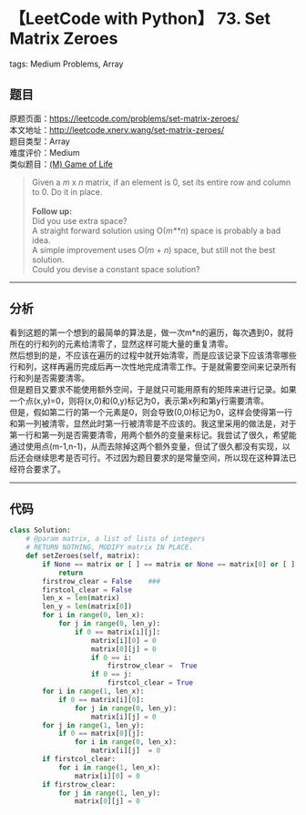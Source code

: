# 【LeetCode with Python】 73. Set Matrix Zeroes
tags: Medium Problems, Array

## 题目
原题页面：<https://leetcode.com/problems/set-matrix-zeroes/><br/>
本文地址：<http://leetcode.xnerv.wang/set-matrix-zeroes/><br/>
题目类型：Array<br/>
难度评价：Medium<br/>
类似题目：[(M) Game of Life](/game-of-life/)<br/>

> Given a *m* x *n* matrix, if an element is 0, set its entire row and column to 0. Do it in place.<br/>
><br/>
> **Follow up:**<br/>
> Did you use extra space?<br/>
> A straight forward solution using O(*m**n*) space is probably a bad idea.<br/>
> A simple improvement uses O(*m* + *n*) space, but still not the best solution.<br/>
> Could you devise a constant space solution?<br/>

<!-- more -->

---
## 分析
看到这题的第一个想到的最简单的算法是，做一次m*n的遍历，每次遇到0，就将所在的行和列的元素给清零了，显然这样可能大量的重复清零。<br/>
然后想到的是，不应该在遍历的过程中就开始清零，而是应该记录下应该清零哪些行和列，这样再遍历完成后再一次性地完成清零工作。于是就需要空间来记录所有行和列是否需要清零。<br/>
但是题目又要求不能使用额外空间，于是就只可能用原有的矩阵来进行记录。如果一个点(x,y)=0，则将(x,0)和(0,y)标记为0，表示第x列和第y行需要清零。<br/>
但是，假如第二行的第一个元素是0，则会导致(0,0)标记为0，这样会使得第一行和第一列被清零，显然此时第一行被清零是不应该的。我这里采用的做法是，对于第一行和第一列是否需要清零，用两个额外的变量来标记。我尝试了很久，希望能通过使用点(m-1,n-1)，从而去除掉这两个额外变量，但试了很久都没有实现，以后还会继续思考是否可行。不过因为题目要求的是常量空间，所以现在这种算法已经符合要求了。<br/>

---
## 代码
``` python
class Solution:
    # @param matrix, a list of lists of integers
    # RETURN NOTHING, MODIFY matrix IN PLACE.
    def setZeroes(self, matrix):
        if None == matrix or [ ] == matrix or None == matrix[0] or [ ] == matrix[0]:
            return
        firstrow_clear = False    ###
        firstcol_clear = False
        len_x = len(matrix)
        len_y = len(matrix[0])
        for i in range(0, len_x):
            for j in range(0, len_y):
                if 0 == matrix[i][j]:
                    matrix[i][0] = 0
                    matrix[0][j] = 0
                    if 0 == i:
                        firstrow_clear =  True
                    if 0 == j:
                        firstcol_clear = True
        for i in range(1, len_x):
            if 0 == matrix[i][0]:
                for j in range(0, len_y):
                    matrix[i][j] = 0
        for j in range(1, len_y):
            if 0 == matrix[0][j]:
                for i in range(0, len_x):
                    matrix[i][j]  = 0
        if firstcol_clear:
            for i in range(1, len_x):
                matrix[i][0] = 0
        if firstrow_clear:
            for j in range(1, len_y):
                matrix[0][j] = 0
```
